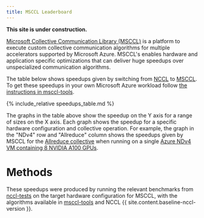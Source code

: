 ```yaml
---
title: MSCCL Leaderboard
---
```


**This site is under construction.**

[Microsoft Collective Communication Library (MSCCL)](https://github.com/microsoft/msccl) is a platform to execute custom
collective communication algorithms for multiple accelerators supported by Microsoft Azure. MSCCL's enables hardware and
application specific optimizations that can deliver huge speedups over unspecialized communication algorithms.

The table below shows speedups given by switching from [NCCL](https://github.com/NVIDIA/nccl) to [MSCCL](https://github.com/microsoft/msccl). To get these speedups in your own Microsoft Azure workload
follow [the instructions in msccl-tools](https://github.com/microsoft/msccl-tools#readme).

{% include_relative speedups_table.md %}

The graphs in the table above show the speedup on the Y axis for a range of sizes on the X axis. Each graph shows the
speedup for a specific hardware configuration and collective operation. For example, the graph in the "NDv4" row and
"Allreduce" column shows the speedups given by MSCCL for the [Allreduce
collective](https://en.wikipedia.org/wiki/Collective_operation#All-Reduce_[5]) when running on a single [Azure NDv4 VM containing 8
NVIDIA A100 GPUs](https://docs.microsoft.com/en-us/azure/virtual-machines/nda100-v4-series).

# Methods

These speedups were produced by running the relevant benchmarks from [nccl-tests](https://github.com/NVIDIA/nccl-tests)
on the target hardware configuration for MSCCL, with the algorithms available in [msccl-tools](https://github.com/microsoft/msccl-tools) and NCCL {{ site.content.baseline-nccl-version }}.